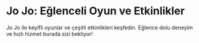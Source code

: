 # Jo Jo: Eğlenceli Oyun ve Etkinlikler

 Jo Jo ile keyifli oyunlar ve çeşitli etkinlikleri keşfedin. Eğlence dolu deneyim ve hızlı hizmet burada sizi bekliyor!
